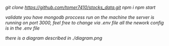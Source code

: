 
*git clone https://github.com/tomer7410/stocks_data.git*
*npm i*
*npm start*

*validate you have mongodb proccess run on the machine*
*the server is running on port 3000, feel free to change via .env file*
*all the nework config is in the .env file*

*there is a diagram described in ./diagram.png*
